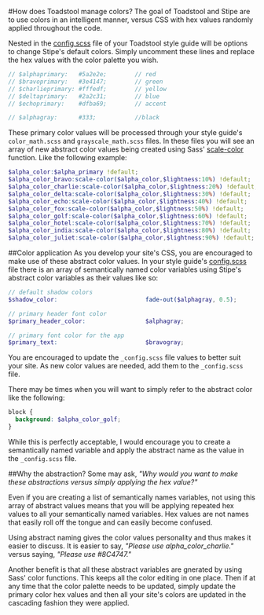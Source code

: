 #How does Toadstool manage colors?
The goal of Toadstool and Stipe are to use colors in an intelligent manner, versus CSS with hex values randomly applied throughout the code. 

Nested in the [config.scss](http://goo.gl/rmCQP) file of your Toadstool style guide will be options to change Stipe's default colors. Simply uncomment these lines and replace the hex values with the color palette you wish. 

```scss
// $alphaprimary:   #5a2e2e;        // red
// $bravoprimary:   #3e4147;        // green
// $charlieprimary: #fffedf;        // yellow
// $deltaprimary:   #2a2c31;        // blue
// $echoprimary:    #dfba69;        // accent

// $alphagray:      #333;           //black
```

These primary color values will be processed through your style guide's `color_math.scss` and `grayscale_math.scss` files. In these files you will see an array of new abstract color values being created using Sass' [scale-color](http://goo.gl/SQisc) function. Like the following example:

```scss
$alpha_color:$alpha_primary !default;
$alpha_color_bravo:scale-color($alpha_color,$lightness:10%) !default;
$alpha_color_charlie:scale-color($alpha_color,$lightness:20%) !default;
$alpha_color_delta:scale-color($alpha_color,$lightness:30%) !default;
$alpha_color_echo:scale-color($alpha_color,$lightness:40%) !default;
$alpha_color_fox:scale-color($alpha_color,$lightness:50%) !default;
$alpha_color_golf:scale-color($alpha_color,$lightness:60%) !default;
$alpha_color_hotel:scale-color($alpha_color,$lightness:70%) !default;
$alpha_color_india:scale-color($alpha_color,$lightness:80%) !default;
$alpha_color_juliet:scale-color($alpha_color,$lightness:90%) !default;
```

##Color application
As you develop your site's CSS, you are encouraged to make use of these abstract color values. In your style guide's [config.scss](http://goo.gl/mi2UC) file there is an array of semantically named color variables using Stipe's abstract color variables as their values like so:

```scss
// default shadow colors
$shadow_color:                         fade-out($alphagray, 0.5);

// primary header font color
$primary_header_color:                 $alphagray;

// primary font color for the app
$primary_text:                         $bravogray;  
```

You are encouraged to update the `_config.scss` file values to better suit your site. As new color values are needed, add them to the `_config.scss` file. 

There may be times when you will want to simply refer to the abstract color like the following:
```scss
block {
  background: $alpha_color_golf;
}
```

While this is perfectly acceptable, I would encourage you to create a semantically named variable and apply the abstract name as the value in the `_config.scss` file. 

##Why the abstraction?
Some may ask, _"Why would you want to make these abstractions versus simply applying the hex value?"_

Even if you are creating a list of semantically names variables, not using this array of abstract values means that you will be applying repeated hex values to all your semantically named variables. Hex values are not names that easily roll off the tongue and can easily become confused.

Using abstract naming gives the color values personality and thus makes it easier to discuss. It is easier to say, _"Please use alpha_color_charlie."_ versus saying, _"Please use #8C4747."_

Another benefit is that all these abstract variables are gnerated by using Sass' color functions. This keeps all the color editing in one place. Then if at any time that the color palette needs to be updated, simply update the primary color hex values and then all your site's colors are updated in the cascading fashion they were applied. 
